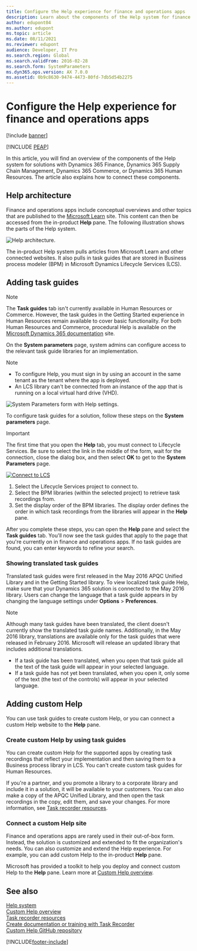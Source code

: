 ```yaml
---
title: Configure the Help experience for finance and operations apps
description: Learn about the components of the Help system for finance and operations apps, including an overview of help architecture.
author: edupont04
ms.author: edupont
ms.topic: article
ms.date: 08/11/2021
ms.reviewer: edupont
audience: Developer, IT Pro
ms.search.region: Global
ms.search.validFrom: 2016-02-28
ms.search.form: SystemParameters
ms.dyn365.ops.version: AX 7.0.0
ms.assetid: 0b9c8630-9474-4473-80fd-7db5d54b2275
---
```


# Configure the Help experience for finance and operations apps

[!include [banner](../../../finance/includes/banner.md)]

[!INCLUDE [PEAP](../../../includes/peap-3.md)]

In this article, you will find an overview of the components of the Help system for solutions with Dynamics 365 Finance, Dynamics 365 Supply Chain Management, Dynamics 365 Commerce, or Dynamics 365 Human Resources. The article also explains how to connect these components.

## Help architecture

Finance and operations apps include conceptual overviews and other topics that are published to the [Microsoft Learn](/dynamics365/) site. This content can then be accessed from the in-product **Help** pane. The following illustration shows the parts of the Help system.

![Help architecture.](../../fin-ops/get-started/media/help-architecture.png)

The in-product Help system pulls articles from Microsoft Learn and other connected websites. It also pulls in task guides that are stored in Business process modeler (BPM) in Microsoft Dynamics Lifecycle Services (LCS).

## Adding task guides

> [!NOTE]
> The **Task guides** tab isn't currently available in Human Resources or Commerce. <!--We are currently working to enable this functionality in a future release.--> However, the task guides in the Getting Started experience in Human Resources remain available to cover basic functionality. For both Human Resources and Commerce, procedural Help is available on the [Microsoft Dynamics 365 documentation](/dynamics365/) site.

On the **System parameters** page, system admins can configure access to the relevant task guide libraries for an implementation.

> [!NOTE]
> - To configure Help, you must sign in by using an account in the same tenant as the tenant where the app is deployed.
> - An LCS library can't be connected from an instance of the app that is running on a local virtual hard drive (VHD).

![System Parameters form with Help settings.](../../fin-ops/get-started/media/system-parameters_ops-1024x437.png)

To configure task guides for a solution, follow these steps on the **System parameters** page.

> [!IMPORTANT]
> The first time that you open the **Help** tab, you must connect to Lifecycle Services. Be sure to select the link in the middle of the form, wait for the connection, close the dialog box, and then select **OK** to get to the **System Parameters** page.
>
> [![Connect to LCS](../../fin-ops/get-started/media/connect-to-lcs-crop-1024x365.png "Connect to LCS.")](../../fin-ops/get-started/media/connect-to-lcs-crop.png)

1. Select the Lifecycle Services project to connect to.
2. Select the BPM libraries (within the selected project) to retrieve task recordings from.
3. Set the display order of the BPM libraries. The display order defines the order in which task recordings from the libraries will appear in the **Help** pane.

After you complete these steps, you can open the **Help** pane and select the **Task guides** tab. You'll now see the task guides that apply to the page that you're currently on in finance and operations apps. If no task guides are found, you can enter keywords to refine your search.

### Showing translated task guides

Translated task guides were first released in the May 2016 APQC Unified Library and in the Getting Started library. To view localized task guide Help, make sure that your Dynamics 365 solution is connected to the May 2016 library. Users can change the language that a task guide appears in by changing the language settings under **Options** &gt; **Preferences**.

> [!NOTE]
> Although many task guides have been translated, the client doesn't currently show the translated task guide names. Additionally, in the May 2016 library, translations are available only for the task guides that were released in February 2016. Microsoft will release an updated library that includes additional translations.
>
> - If a task guide has been translated, when you open that task guide all the text of the task guide will appear in your selected language.
> - If a task guide has not yet been translated, when you open it, only some of the text (the text of the controls) will appear in your selected language.

## Adding custom Help

You can use task guides to create custom Help, or you can connect a custom Help website to the **Help** pane.

### Create custom Help by using task guides

You can create custom Help for the supported apps by creating task recordings that reflect your implementation and then saving them to a Business process library in LCS. You can't create custom task guides for Human Resources.

If you're a partner, and you promote a library to a corporate library and include it in a solution, it will be available to your customers. You can also make a copy of the APQC Unified Library, and then open the task recordings in the copy, edit them, and save your changes. For more information, see [Task recorder resources](../user-interface/task-recorder.md).

### Connect a custom Help site

Finance and operations apps are rarely used in their out-of-box form. Instead, the solution is customized and extended to fit the organization's needs. You can also customize and extend the Help experience. For example, you can add custom Help to the in-product **Help** pane.

Microsoft has provided a toolkit to help you deploy and connect custom Help to the **Help** pane. Learn more at [Custom Help overview](../help/custom-help-overview.md).

## See also

[Help system](../../fin-ops/get-started/help-overview.md)  
[Custom Help overview](../../fin-ops/get-started/help-overview.md)  
[Task recorder resources](../user-interface/task-recorder.md)  
[Create documentation or training with Task Recorder](../../fin-ops/user-interface/task-recorder-training-docs.md)  
[Custom Help GitHub repository](https://github.com/microsoft/dynamics356f-o-custom-help)  


[!INCLUDE[footer-include](../../../includes/footer-banner.md)]
